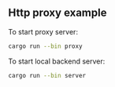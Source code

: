 ## Http proxy example

To start proxy server:

```sh
cargo run --bin proxy
```

To start local backend server:

```sh
cargo run --bin server
```
